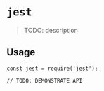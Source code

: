 # `jest`

> TODO: description

## Usage

```
const jest = require('jest');

// TODO: DEMONSTRATE API
```
